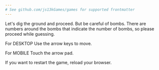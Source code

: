 ```yaml
---
# See github.com/js13kGames/games for supported frontmatter
---
```

Let's dig the ground and proceed. But be careful of bombs.
There are numbers around the bombs that indicate the number of bombs, so please proceed while guessing.

For DESKTOP
Use the arrow keys to move.

For MOBILE
Touch the arrow pad.

If you want to restart the game, reload your browser.